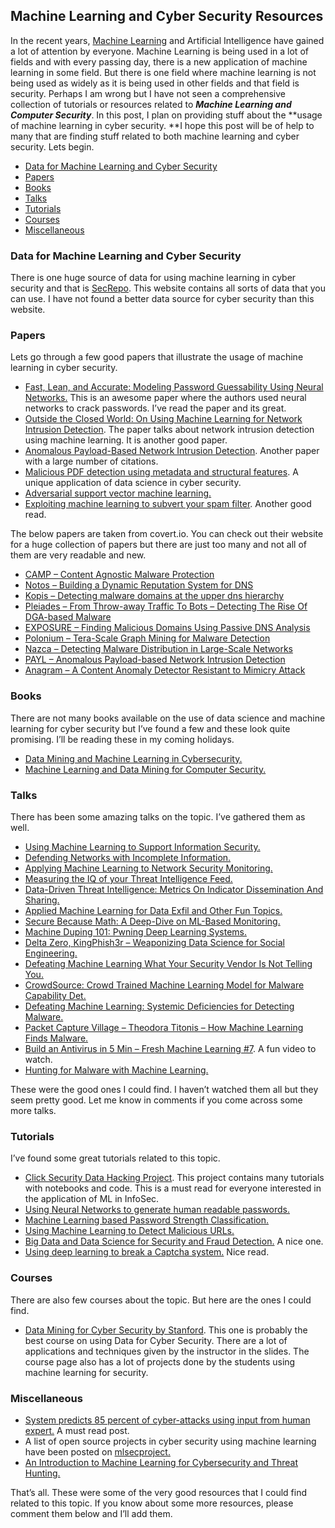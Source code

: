 ## Machine Learning and Cyber Security Resources


In the recent years, [Machine Learning](https://en.wikipedia.org/wiki/Machine_learning) and Artificial Intelligence have gained a lot of attention by everyone. Machine Learning is being used in a lot of fields and with every passing day, there is a new application of machine learning in some field. But there is one field where machine learning is not being used as widely as it is being used in other fields and that field is security. Perhaps I am wrong but I have not seen a comprehensive collection of tutorials or resources related to ***Machine Learning and Computer Security***. In this post, I plan on providing stuff about the **usage of machine learning in cyber security. **I hope this post will be of help to many that are finding stuff related to both machine learning and cyber security. Lets begin.


- [Data for Machine Learning and Cyber Security](#Data-for-Machine-Learning-and-Cyber-Security)
- [Papers](#Papers)
- [Books](#Books)
- [Talks](#Talks)
- [Tutorials](#Tutorials)
- [Courses](#Courses)
- [Miscellaneous](#Miscellaneous)

### Data for Machine Learning and Cyber Security
There is one huge source of data for using machine learning in cyber security and that is [SecRepo](http://www.secrepo.com/). This website contains all sorts of data that you can use. I have not found a better data source for cyber security than this website.

### Papers
Lets go through a few good papers that illustrate the usage of machine learning in cyber security.
* [Fast, Lean, and Accurate: Modeling Password Guessability Using Neural Networks.](https://www.usenix.org/conference/usenixsecurity16/technical-sessions/presentation/melicher) This is an awesome paper where the authors used neural networks to crack passwords. I’ve read the paper and its great.
* [Outside the Closed World: On Using Machine Learning for Network Intrusion Detection](http://ieeexplore.ieee.org/document/5504793/). The paper talks about network intrusion detection using machine learning. It is another good paper.
* [Anomalous Payload-Based Network Intrusion Detection](http://link.springer.com/chapter/10.1007/978-3-540-30143-1_11). Another paper with a large number of citations.
* [Malicious PDF detection using metadata and structural features](http://dl.acm.org/citation.cfm?id=2420987). A unique application of data science in cyber security.
* [Adversarial support vector machine learning.](http://dl.acm.org/citation.cfm?id=2339697)
* [Exploiting machine learning to subvert your spam filter](http://dl.acm.org/citation.cfm?id=1387709.1387716). Another good read.

The below papers are taken from covert.io. You can check out their website for a huge collection of papers but there are just too many and not all of them are very readable and new.

* [CAMP – Content Agnostic Malware Protection](http://www.covert.io/research-papers/security/CAMP%20-%20Content%20Agnostic%20Malware%20Protection.pdf)
* [Notos – Building a Dynamic Reputation System for DNS](http://www.covert.io/research-papers/security/Notos%20-%20Building%20a%20dynamic%20reputation%20system%20for%20dns.pdf)
* [Kopis – Detecting malware domains at the upper dns hierarchy](http://www.covert.io/research-papers/security/Kopis%20-%20Detecting%20malware%20domains%20at%20the%20upper%20dns%20hierarchy.pdf)
* [Pleiades – From Throw-away Traffic To Bots – Detecting The Rise Of DGA-based Malware](http://www.covert.io/research-papers/security/From%20throw-away%20traffic%20to%20bots%20-%20detecting%20the%20rise%20of%20dga-based%20malware.pdf)
* [EXPOSURE – Finding Malicious Domains Using Passive DNS Analysis](http://www.covert.io/research-papers/security/Exposure%20-%20Finding%20malicious%20domains%20using%20passive%20dns%20analysis.pdf)
* [Polonium – Tera-Scale Graph Mining for Malware Detection](http://www.covert.io/research-papers/security/Polonium%20-%20Tera-Scale%20Graph%20Mining%20for%20Malware%20Detection.pdf)
* [Nazca – Detecting Malware Distribution in Large-Scale Networks](http://www.covert.io/research-papers/security/Nazca%20-%20%20Detecting%20Malware%20Distribution%20in%20Large-Scale%20Networks.pdf)
* [PAYL – Anomalous Payload-based Network Intrusion Detection](http://www.covert.io/research-papers/security/PAYL%20-%20Anomalous%20Payload-based%20Network%20Intrusion%20Detection.pdf)
* [Anagram – A Content Anomaly Detector Resistant to Mimicry Attack](http://www.covert.io/research-papers/security/Anagram%20-%20A%20Content%20Anomaly%20Detector%20Resistant%20to%20Mimicry%20Attack.pdf)

### Books

There are not many books available on the use of data science and machine learning for cyber security but I’ve found a few and these look quite promising. I’ll be reading these in my coming holidays.

* [Data Mining and Machine Learning in Cybersecurity.](https://www.crcpress.com/Data-Mining-and-Machine-Learning-in-Cybersecurity/Dua-Du/p/book/9781439839423)
* [Machine Learning and Data Mining for Computer Security.](http://www.springer.com/gp/book/9781846280290)

### Talks
There has been some amazing talks on the topic. I’ve gathered them as well.

* [Using Machine Learning to Support Information Security.](https://www.youtube.com/watch?v=tukidI5vuBs)
* [Defending Networks with Incomplete Information.](https://www.youtube.com/watch?v=36IT9VgGr0g)
* [Applying Machine Learning to Network Security Monitoring.](https://www.youtube.com/watch?v=vy-jpFpm1AU)
* [Measuring the IQ of your Threat Intelligence Feed.](https://www.youtube.com/watch?v=yG6QlHOAWiE)
* [Data-Driven Threat Intelligence: Metrics On Indicator Dissemination And Sharing.](https://www.youtube.com/watch?v=6JMEKnes-w0)
* [Applied Machine Learning for Data Exfil and Other Fun Topics.](https://www.youtube.com/watch?v=dGwH7m4N8DE)
* [Secure Because Math: A Deep-Dive on ML-Based Monitoring.](https://www.youtube.com/watch?v=TYVCVzEJhhQ)
* [Machine Duping 101: Pwning Deep Learning Systems.](https://www.youtube.com/watch?v=JAGDpJFFM2A)
* [Delta Zero, KingPhish3r – Weaponizing Data Science for Social Engineering.](https://www.youtube.com/watch?v=l7U0pDcsKLg)
* [Defeating Machine Learning What Your Security Vendor Is Not Telling You.](https://www.youtube.com/watch?v=oiuS1DyFNd8)
* [CrowdSource: Crowd Trained Machine Learning Model for Malware Capability Det.](https://www.youtube.com/watch?v=u6a7afsD39A)
* [Defeating Machine Learning: Systemic Deficiencies for Detecting Malware.](https://www.youtube.com/watch?v=sPtbDUJjhbk)
* [Packet Capture Village – Theodora Titonis – How Machine Learning Finds Malware.](https://www.youtube.com/watch?v=2cQRSPFSY-s)
* [Build an Antivirus in 5 Min – Fresh Machine Learning #7](https://www.youtube.com/watch?v=iLNHVwSu9EA&t=245s). A fun video to watch.
* [Hunting for Malware with Machine Learning.](https://www.youtube.com/watch?v=zT-4zdtvR30)

These were the good ones I could find. I haven’t watched them all but they seem pretty good. Let me know in comments if you come across some more talks.

### Tutorials
I’ve found some great tutorials related to this topic.

* [Click Security Data Hacking Project](http://clicksecurity.github.io/data_hacking/). This project contains many tutorials with notebooks and code. This is a must read for everyone interested in the application of ML in InfoSec.
* [Using Neural Networks to generate human readable passwords.](http://fsecurify.com/using-neural-networks-to-generate-human-readable-passwords/)
* [Machine Learning based Password Strength Classification.](http://fsecurify.com/machine-learning-based-password-strength-checking/)
* [Using Machine Learning to Detect Malicious URLs.](http://fsecurify.com/using-machine-learning-detect-malicious-urls/)
* [Big Data and Data Science for Security and Fraud Detection.](http://www.kdnuggets.com/2015/12/big-data-science-security-fraud-detection.html) A nice one.
* [Using deep learning to break a Captcha system.](https://deepmlblog.wordpress.com/2016/01/03/how-to-break-a-captcha-system/) Nice read.

### Courses
There are also few courses about the topic. But here are the ones I could find.

* [Data Mining for Cyber Security by Stanford](http://web.stanford.edu/class/cs259d/). This one is probably the best course on using Data for Cyber Security. There are a lot of applications and techniques given by the instructor in the slides. The course page also has a lot of projects done by the students using machine learning for security.

### Miscellaneous
* [System predicts 85 percent of cyber-attacks using input from human expert.](http://news.mit.edu/2016/ai-system-predicts-85-percent-cyber-attacks-using-input-human-experts-0418) A must read post.
* A list of open source projects in cyber security using machine learning have been posted on [mlsecproject.](http://www.mlsecproject.org/#open-source-projects)
* [An Introduction to Machine Learning for Cybersecurity and Threat Hunting.](http://blog.sqrrl.com/an-introduction-to-machine-learning-for-cybersecurity-and-threat-hunting)

That’s all. These were some of the very good resources that I could find related to this topic. If you know about some more resources, please comment them below and I’ll add them.
